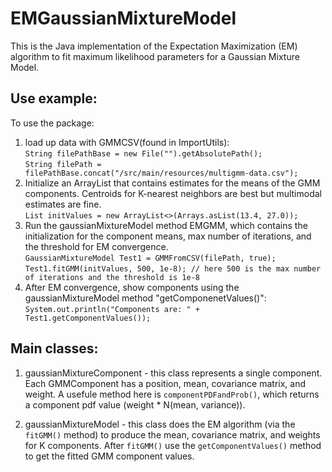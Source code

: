# EMGaussianMixtureModel
This is the Java implementation of the Expectation Maximization (EM) algorithm to fit maximum likelihood parameters for a Gaussian Mixture Model.

## Use example:
 To use the package:
1) load up data with GMMCSV(found in ImportUtils):<br>`String filePathBase = new File("").getAbsolutePath();`<br>
`String filePath = filePathBase.concat("/src/main/resources/multigmm-data.csv");`
2) Initialize an ArrayList that contains estimates for the means of the GMM components. Centroids for K-nearest neighbors are best but multimodal estimates are fine.<br>`List initValues = new ArrayList<>(Arrays.asList(13.4, 27.0));`
3) Run the gaussianMixtureModel method EMGMM, which contains the initialization for the component means, max number of iterations, and the threshold for EM convergence.<br>`GaussianMixtureModel Test1 = GMMFromCSV(filePath, true);`<br>`Test1.fitGMM(initValues, 500, 1e-8); // here 500 is the max number of iterations and the threshold is 1e-8`
4) After EM convergence, show components using the gaussianMixtureModel method "getComponenetValues()":<br>`System.out.println("Components are: " + Test1.getComponentValues());`

## Main classes:
1) gaussianMixtureComponent - this class represents a single component. Each GMMComponent has a position, mean, covariance matrix, and weight. A usefule method here is `componentPDFandProb()`, which returns a component pdf value (weight * N(mean, variance)).

2) gaussianMixtureModel - this class does the EM algorithm (via the `fitGMM()` method) to produce the mean, covariance matrix, and weights for K components. After `fitGMM()` use the `getComponentValues()` method to get the fitted GMM component values.

